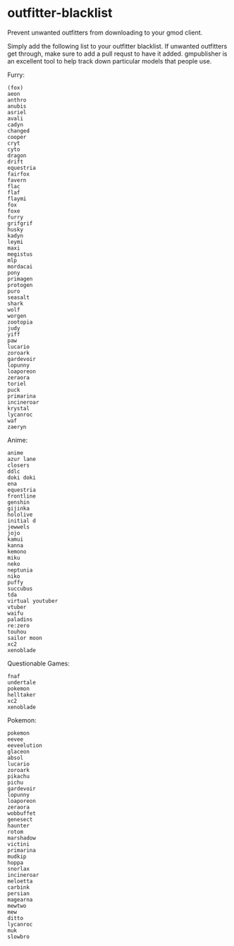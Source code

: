 # outfitter-blacklist
 Prevent unwanted outfitters from downloading to your gmod client.


Simply add the following list to your outfitter blacklist. If unwanted outfitters get through, make sure to add a pull requst to have it added. gmpublisher is an excellent tool to help track down particular models that people use.

Furry:
```
(fox)
aeon
anthro
anubis
asriel
avali
cadyn
changed
cooper
cryt
cyto
dragon
drift
equestria
fairfox
favern
flac
flaf
flaymi
fox
foxe
furry
grifgrif
husky
kadyn
leymi
maxi
megistus
mlp
mordacai
pony
primagen
protogen
puro
seasalt
shark
wolf
worgen
zootopia
judy
yiff
paw
lucario
zoroark
gardevoir
lopunny
loaporeon
zeraora
toriel
puck
primarina
incineroar
krystal
lycanroc
waf
zaeryn
```
Anime:
```
anime
azur lane
closers
ddlc
doki doki
ena
equestria
frontline
genshin
gijinka
hololive
initial d
jewwels
jojo
kamui
kanna
kemono
miku
neko
neptunia
niko
puffy
succubus
tda
virtual youtuber
vtuber
waifu
paladins
re:zero
touhou
sailor moon
xc2
xenoblade
```
Questionable Games:
```
fnaf
undertale
pokemon
helltaker
xc2
xenoblade
```
Pokemon:
```
pokemon
eevee
eeveelution
glaceon
absol
lucario
zoroark
pikachu
pichu
gardevoir
lopunny
loaporeon
zeraora
wobbuffet
genesect
haunter
rotom
marshadow
victini
primarina
mudkip
hoppa
snorlax
incineroar
meloetta
carbink
persian
magearna
mewtwo
mew
ditto
lycanroc
muk
slowbro
```
